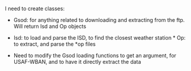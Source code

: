 I need to create classes:

* Gsod: for anything related to downloading and extracting from the ftp. Will return Isd and Op objects
* Isd: to load and parse the ISD, to find the closest weather station
* Op: to extract, and parse the *op files

* Need to modify the Gsod loading functions to get an argument, for USAF-WBAN, and to have it directly extract the data

